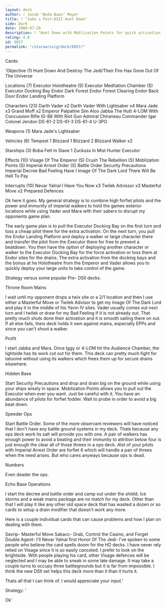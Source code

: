 ```yaml
---
layout: deck
author: ! Jacob "Boda-Baas" Mayer
title: ! "Jake s Post-DSII Hunt Down"
side: Dark
date: 2000-07-28
description: ! "Hunt Down with Moblization Points for quick activation and walkers to hold drains on Endor."
rating: 4.0
id: 8857
permalink: "/starwarsccg/deck/8857/"
---
```

Cards: 

'Objective (1)
Hunt Down And Destroy The Jedi/Their Fire Has Gone Out Of The Universe

Locations (7)
Executor Holotheatre (S)
Executor Meditation Chamber (S)
Executor Docking Bay
Endor Dark Forest
Endor Forest Clearing
Endor Back Door
Endor Landing Platform

Characters (23)
Darth Vader x2
Darth Vader With Lightsaber x4
Mara Jade x3
Grand Moff x2
Emperor Palpatine
Sim Aloo
Jabba The Hutt
4-LOM With Concussion Rifle
IG-88 With Riot Gun
Admiral Chiraneau
Commander Igar
Colonel Jendon
DS-61-2
DS-61-3
DS-61-4
U-3PO

Weapons (1)
Mara Jade's Lightsaber

Vehicles (6)
Tempest 1
Blizzard 1
Blizzard 2
Blizzard Walker x2

Starships (3)
Boba Fett In Slave 1
Zuckuss In Mist Hunter
Executor

Effects (10)
Visage Of The Emperor (S)
Crush The Rebellion   (S)
Moblization Points	(S)
Imperial Arrest Order (S)
Battle Order
Security Precautions
Imperial Decree
Bad Feeling Have I
Image Of The Dark Lord
There Will Be Hell To Pay

Interrupts (10)
Nevar Yalnal
I Have You Now x3
Twilek Advissor x3
Masterful Move x2
Prepared Defences

Ok here it goes. My general strategy is to combine high forfiet pilots and the power and immunity of imperial walkers to hold the games exterior locations while using Vader and Mara with their
sabers to disrupt my opponents game plan.

The early game plan is to pull the Executor Docking Bay on the first turn and toss a cheap pilot there for the extra activation.  On the next turn, you pull the Endor Landing Platform and deploy a walker or large character there and transfer the pilot from the Executor there for free to prevent
a beatdown.  You then have the option of deploying another character or walker to the Executor
Docking Bay for the force activation or toss them at Endor sites for the drains.  The extra activation from the docking bays and the bonus at he Holotheatre from the Emperor and Vader
allows you to quickly deploy your large units to take control of the game.

Strategy versus some popular Pre- DSII decks.

Throne Room Mains

I wait until my opponent drops a twix site or a 2/1 location and then I use either a Masterful Move or Twilek Advisor to get my Image Of The Dark Lord and play it in the middle of his
Yavin IV sites. Vader usually comes out next turn and I twilek or draw for my Bad Feeling if it is not already out. That pretty much shuts done their activation and it is smooth sailing there on out. If all else fails, theis deck holds it own against mains, especially EPPs and since you can't shoot a walker.

Profit

I start Jabba and Mara.  Once Iggy or 4-LOM hit the Audience Chamber, the lightside has its work cut out for them. This deck can pretty much fight for tatooine without using its walkers
which frees them up for secure drains elsewhere.

Hidden Base

Start Security Precautions and drop and drain big on the ground while using your ships wisely in space. Moblization Points allows you to pull out the Executor when ever you want. Just be
careful with it.  You have an abundance of pilots for forfiet fodder. Wait to probe in order to avoid a big beat down.

Speeder Ops

Start Battle Order. Some of the more observant reviewers will have noticed that I don't have any battle ground systems in my deck. Thats because any ops deck work its salt will provide you with one. A pair of walkers has enough power to avoid a beating and their immuntiy to attrition below four is just enough the clear all of those threes in a ops deck. Alot of your pilots with Imperial Arrest Order are forfiet 6 which will handle a pair of threes when the need arises.  But who cares anyways because ops is dead.

Numbers

Even deader the ops.

Echo Base Operations

I start the decree and battle order and camp out under the shield. Ice storms and a weak mains package are no match for my deck. Other than that I will play it like any other old space deck that has wasted a dozen or so cards to setup a drain modifier that doesn't work any more.

Here is a couple individual cards that can cause problems and how I plan on dealing with them.

Savrip- Masterful Move
Sabacc- Grab, Control the Casino, and Forget
Double Agent- I'll Nevar Yalnal first
Honor Of The Jedi- I’ve spoken to some people who believe the card spells doom for the HD decks.	I have never rely relied on Visage since it is so easily canceled.  I prefer to look on the
brightside.  With people playing his card, other Visage defences will be neglected and I may be
able to sneak in some late damage. It may take a couple turns to occupy three battlegrounds but it
is far from impossible. I think the new DSII set helps this deck more than it than it hurts it.

Thats all that I can think of. I would appreciate your input.'

Strategy: '

Ok'
